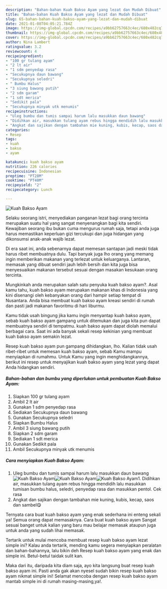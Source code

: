 ```yaml
---
description: "Bahan-bahan Kuah Bakso Ayam yang lezat dan Mudah Dibuat"
title: "Bahan-bahan Kuah Bakso Ayam yang lezat dan Mudah Dibuat"
slug: 65-bahan-bahan-kuah-bakso-ayam-yang-lezat-dan-mudah-dibuat
date: 2021-01-08T04:05:21.784Z
image: https://img-global.cpcdn.com/recipes/a9bb62757663c4ec/680x482cq70/kuah-bakso-ayam-foto-resep-utama.jpg
thumbnail: https://img-global.cpcdn.com/recipes/a9bb62757663c4ec/680x482cq70/kuah-bakso-ayam-foto-resep-utama.jpg
cover: https://img-global.cpcdn.com/recipes/a9bb62757663c4ec/680x482cq70/kuah-bakso-ayam-foto-resep-utama.jpg
author: Nina Lambert
ratingvalue: 3.2
reviewcount: 4
recipeingredient:
- "100 gr tulang ayam"
- "2 lt air"
- "1 sdm penyedap rasa"
- "Secukupnya daun bawang"
- "Secukupnya seledri"
- " Bumbu Halus"
- "3 siung bawang putih"
- "2 sdm garam"
- "1 sdt merica"
- "Sedikit pala"
- "Secukupnya minyak utk menumis"
recipeinstructions:
- "Uleg bumbu dan tumis sampai harum lalu masukkan daun bawang"
- "Didihkan air, masukkan tulang ayam rebus hingga mendidih lalu masukkan tumisan bumbu halus, seledri, penyedap rasa dan masukkan pentol. Cek rasa"
- "Angkat dan sajikan dengan tambahan mie kuning, kubis, kecap, saos dan sambel😋"
categories:
- Resep
tags:
- kuah
- bakso
- ayam

katakunci: kuah bakso ayam 
nutrition: 226 calories
recipecuisine: Indonesian
preptime: "PT28M"
cooktime: "PT40M"
recipeyield: "2"
recipecategory: Lunch

---
```



![Kuah Bakso Ayam](https://img-global.cpcdn.com/recipes/a9bb62757663c4ec/680x482cq70/kuah-bakso-ayam-foto-resep-utama.jpg)

Selaku seorang istri, menyediakan panganan lezat bagi orang tercinta merupakan suatu hal yang sangat menyenangkan bagi kita sendiri. Kewajiban seorang ibu bukan cuma mengurus rumah saja, tetapi anda juga harus memastikan keperluan gizi tercukupi dan juga hidangan yang dikonsumsi anak-anak wajib lezat.

Di era  saat ini, anda sebenarnya dapat memesan santapan jadi meski tidak harus ribet membuatnya dulu. Tapi banyak juga lho orang yang memang ingin memberikan makanan yang terlezat untuk keluarganya. Lantaran, memasak yang dibuat sendiri jauh lebih bersih dan kita juga bisa menyesuaikan makanan tersebut sesuai dengan masakan kesukaan orang tercinta. 



Mungkinkah anda merupakan salah satu penyuka kuah bakso ayam?. Asal kamu tahu, kuah bakso ayam merupakan makanan khas di Indonesia yang kini disenangi oleh kebanyakan orang dari hampir setiap tempat di Nusantara. Anda bisa membuat kuah bakso ayam kreasi sendiri di rumah dan pasti jadi makanan favoritmu di hari liburmu.

Kamu tidak usah bingung jika kamu ingin menyantap kuah bakso ayam, sebab kuah bakso ayam gampang untuk ditemukan dan juga kita pun dapat membuatnya sendiri di tempatmu. kuah bakso ayam dapat diolah memalui berbagai cara. Saat ini ada banyak sekali resep kekinian yang membuat kuah bakso ayam semakin lezat.

Resep kuah bakso ayam pun gampang dihidangkan, lho. Kalian tidak usah ribet-ribet untuk memesan kuah bakso ayam, sebab Kamu mampu menyiapkan di rumahmu. Untuk Kamu yang ingin menghidangkannya, berikut ini resep untuk menyajikan kuah bakso ayam yang lezat yang dapat Anda hidangkan sendiri.

<!--inarticleads1-->

##### Bahan-bahan dan bumbu yang diperlukan untuk pembuatan Kuah Bakso Ayam:

1. Siapkan 100 gr tulang ayam
1. Ambil 2 lt air
1. Gunakan 1 sdm penyedap rasa
1. Sediakan Secukupnya daun bawang
1. Gunakan Secukupnya seledri
1. Siapkan  Bumbu Halus
1. Ambil 3 siung bawang putih
1. Siapkan 2 sdm garam
1. Sediakan 1 sdt merica
1. Gunakan Sedikit pala
1. Ambil Secukupnya minyak utk menumis




<!--inarticleads2-->

##### Cara menyiapkan Kuah Bakso Ayam:

1. Uleg bumbu dan tumis sampai harum lalu masukkan daun bawang
<img src="https://img-global.cpcdn.com/steps/05662397dd0b1783/160x128cq70/kuah-bakso-ayam-langkah-memasak-1-foto.jpg" alt="Kuah Bakso Ayam"><img src="https://img-global.cpcdn.com/steps/9873260bafa082c0/160x128cq70/kuah-bakso-ayam-langkah-memasak-1-foto.jpg" alt="Kuah Bakso Ayam"><img src="https://img-global.cpcdn.com/steps/1af844ca451e1217/160x128cq70/kuah-bakso-ayam-langkah-memasak-1-foto.jpg" alt="Kuah Bakso Ayam">1. Didihkan air, masukkan tulang ayam rebus hingga mendidih lalu masukkan tumisan bumbu halus, seledri, penyedap rasa dan masukkan pentol. Cek rasa
1. Angkat dan sajikan dengan tambahan mie kuning, kubis, kecap, saos dan sambel😋




Ternyata cara buat kuah bakso ayam yang enak sederhana ini enteng sekali ya! Semua orang dapat memasaknya. Cara buat kuah bakso ayam Sangat sesuai banget untuk kalian yang baru mau belajar memasak ataupun juga untuk anda yang sudah lihai memasak.

Tertarik untuk mulai mencoba membuat resep kuah bakso ayam lezat simple ini? Kalau anda tertarik, mending kamu segera menyiapkan peralatan dan bahan-bahannya, lalu bikin deh Resep kuah bakso ayam yang enak dan simple ini. Betul-betul taidak sulit kan. 

Maka dari itu, daripada kita diam saja, ayo kita langsung buat resep kuah bakso ayam ini. Pasti anda gak akan nyesel sudah bikin resep kuah bakso ayam nikmat simple ini! Selamat mencoba dengan resep kuah bakso ayam mantab simple ini di rumah masing-masing,ya!.

